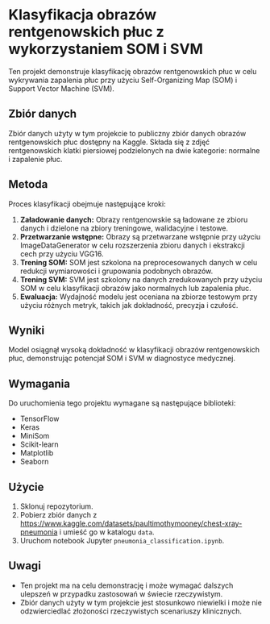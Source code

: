 # Klasyfikacja obrazów rentgenowskich płuc z wykorzystaniem SOM i SVM

Ten projekt demonstruje klasyfikację obrazów rentgenowskich płuc w celu wykrywania zapalenia płuc przy użyciu Self-Organizing Map (SOM) i Support Vector Machine (SVM).

## Zbiór danych

Zbiór danych użyty w tym projekcie to publiczny zbiór danych obrazów rentgenowskich płuc dostępny na Kaggle. Składa się z zdjęć rentgenowskich klatki piersiowej podzielonych na dwie kategorie: normalne i zapalenie płuc.

## Metoda

Proces klasyfikacji obejmuje następujące kroki:

1. **Załadowanie danych:** Obrazy rentgenowskie są ładowane ze zbioru danych i dzielone na zbiory treningowe, walidacyjne i testowe.
2. **Przetwarzanie wstępne:** Obrazy są przetwarzane wstępnie przy użyciu ImageDataGenerator w celu rozszerzenia zbioru danych i ekstrakcji cech przy użyciu VGG16.
3. **Trening SOM:** SOM jest szkolona na preprocesowanych danych w celu redukcji wymiarowości i grupowania podobnych obrazów.
4. **Trening SVM:** SVM jest szkolony na danych zredukowanych przy użyciu SOM w celu klasyfikacji obrazów jako normalnych lub zapalenia płuc.
5. **Ewaluacja:** Wydajność modelu jest oceniana na zbiorze testowym przy użyciu różnych metryk, takich jak dokładność, precyzja i czułość.

## Wyniki

Model osiągnął wysoką dokładność w klasyfikacji obrazów rentgenowskich płuc, demonstrując potencjał SOM i SVM w diagnostyce medycznej.

## Wymagania

Do uruchomienia tego projektu wymagane są następujące biblioteki:

* TensorFlow
* Keras
* MiniSom
* Scikit-learn
* Matplotlib
* Seaborn

## Użycie

1. Sklonuj repozytorium.
2. Pobierz zbiór danych z https://www.kaggle.com/datasets/paultimothymooney/chest-xray-pneumonia i umieść go w katalogu `data`.
3. Uruchom notebook Jupyter `pneumonia_classification.ipynb`.

## Uwagi

* Ten projekt ma na celu demonstrację i może wymagać dalszych ulepszeń w przypadku zastosowań w świecie rzeczywistym.
* Zbiór danych użyty w tym projekcie jest stosunkowo niewielki i może nie odzwierciedlać złożoności rzeczywistych scenariuszy klinicznych.
